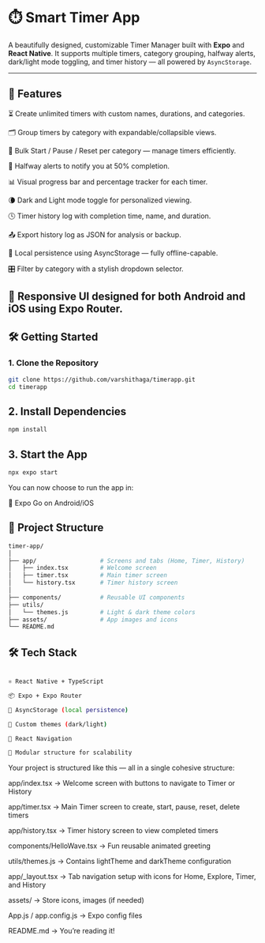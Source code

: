 # ⏱️ Smart Timer App

A beautifully designed, customizable Timer Manager built with **Expo** and **React Native**. It supports multiple timers, category grouping, halfway alerts, dark/light mode toggling, and timer history — all powered by `AsyncStorage`.

---

## 🚀 Features

⏳ Create unlimited timers with custom names, durations, and categories.

🗂️ Group timers by category with expandable/collapsible views.

🚀 Bulk Start / Pause / Reset per category — manage timers efficiently.

🎯 Halfway alerts to notify you at 50% completion.

📊 Visual progress bar and percentage tracker for each timer.

🌘 Dark and Light mode toggle for personalized viewing.

🕓 Timer history log with completion time, name, and duration.

📤 Export history log as JSON for analysis or backup.

🧠 Local persistence using AsyncStorage — fully offline-capable.

🎛️ Filter by category with a stylish dropdown selector.

📱 Responsive UI designed for both Android and iOS using Expo Router.
---

## 🛠️ Getting Started

### 1. Clone the Repository

```bash
git clone https://github.com/varshithaga/timerapp.git
cd timerapp

```

## 2. Install Dependencies

```bash
npm install

```

## 3. Start the App

```bash
npx expo start

```

You can now choose to run the app in:

📱 Expo Go on Android/iOS


## 📁 Project Structure

```bash
timer-app/
│
├── app/                  # Screens and tabs (Home, Timer, History)
│   ├── index.tsx         # Welcome screen
│   ├── timer.tsx         # Main timer screen
│   └── history.tsx       # Timer history screen
│
├── components/           # Reusable UI components
├── utils/
│   └── themes.js         # Light & dark theme colors
├── assets/               # App images and icons
└── README.md


```

## 🛠️ Tech Stack

```bash

⚛️ React Native + TypeScript

📦 Expo + Expo Router

💾 AsyncStorage (local persistence)

🎨 Custom themes (dark/light)

🧭 React Navigation

🧩 Modular structure for scalability

```


Your project is structured like this — all in a single cohesive structure:

app/index.tsx → Welcome screen with buttons to navigate to Timer or History

app/timer.tsx → Main Timer screen to create, start, pause, reset, delete timers

app/history.tsx → Timer history screen to view completed timers

components/HelloWave.tsx → Fun reusable animated greeting

utils/themes.js → Contains lightTheme and darkTheme configuration

app/_layout.tsx → Tab navigation setup with icons for Home, Explore, Timer, and History

assets/ → Store icons, images (if needed)

App.js / app.config.js → Expo config files

README.md → You’re reading it!






